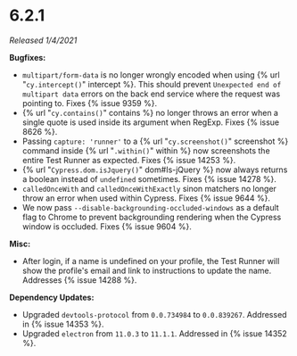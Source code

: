 # 6.2.1

*Released 1/4/2021*

**Bugfixes:**

- `multipart/form-data` is no longer wrongly encoded when using {% url "`cy.intercept()`" intercept %}. This should prevent `Unexpected end of multipart data` errors on the back end service where the request was pointing to. Fixes {% issue 9359 %}.
- {% url "`cy.contains()`" contains %} no longer throws an error when a single quote is used inside its argument when RegExp. Fixes {% issue 8626 %}.
- Passing `capture: 'runner'` to a {% url "`cy.screenshot()`" screenshot %} command inside {% url "`.within()`" within %} now screenshots the entire Test Runner as expected. Fixes {% issue 14253 %}.
- {% url "`Cypress.dom.isJquery()`" dom#Is-jQuery %} now always returns a boolean instead of `undefined` sometimes. Fixes {% issue 14278 %}.
- `calledOnceWith` and `calledOnceWithExactly` sinon matchers no longer throw an error when used within Cypress. Fixes {% issue 9644 %}.
- We now pass `--disable-backgrounding-occluded-windows` as a default flag to Chrome to prevent backgrounding rendering when the Cypress window is occluded. Fixes {% issue 9604 %}.

**Misc:**

- After login, if a name is undefined on your profile, the Test Runner will show the profile's email and link to instructions to update the name. Addresses {% issue 14288 %}.

**Dependency Updates:**

- Upgraded `devtools-protocol` from `0.0.734984` to `0.0.839267`. Addressed in {% issue 14353 %}.
- Upgraded `electron` from `11.0.3` to `11.1.1`. Addressed in {% issue 14352 %}.
